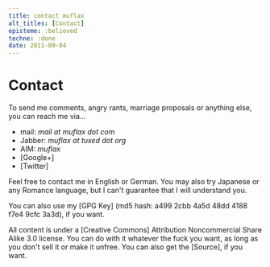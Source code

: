 ```yaml
---
title: contact muflax
alt_titles: [Contact]
episteme: :believed
techne: :done
date: 2011-09-04
---
```


Contact
=======

To send me comments, angry rants, marriage proposals or anything else, you can
reach me via...

- mail: *mail at muflax dot com*
- Jabber: *muflax at tuxed dot org*
- AIM: *muflax*
- [Google+]
- [Twitter]

Feel free to contact me in English or German. You may also try Japanese or any
Romance language, but I can't guarantee that I will understand you.

You can also use my [GPG Key] (md5 hash: a499 2cbb 4a5d 48dd 4188 f7e4 9cfc
3a3d), if you want.

All content is under a [Creative Commons] Attribution Noncommercial Share Alike
3.0 license. You can do with it whatever the fuck you want, as long as you don't
sell it or make it unfree. You can also get the [Source], if you want.
